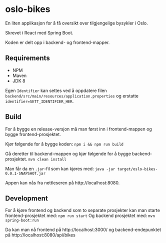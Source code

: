 # oslo-bikes
En liten applikasjon for å få oversikt over tilgjengelige bysykler i Oslo.

Skrevet i React med Spring Boot.

Koden er delt opp i backend- og frontend-mapper.
## Requirements
- NPM
- Maven
- JDK 8

Egen `Identifier` kan settes ved å oppdatere filen `backend/src/main/resources/application.properties` og erstatte  `identifier=SETT_IDENTIFIER_HER`.

## Build
For å bygge en release-versjon må man først inn i frontend-mappen og bygge frontend-prosjektet.

Kjør følgende for å bygge koden:
`npm i && npm run build`

Gå deretter til backend-mappen og kjør følgende for å bygge backend-prosjektet.
`mvn clean install`

Man får da en `.jar`-fil som kan kjøres med:
`java -jar target/oslo-bikes-0.0.1-SNAPSHOT.jar`

Appen kan nås fra nettleseren på http://localhost:8080.

## Development
For å kjøre frontend og backend som to separate prosjekter kan man starte frontend-prosjektet med:
`npm run start`
Og backend prosjektet med:
`mvn spring-boot:run`

Da kan man nå frontend på http://localhost:3000/ og backend-endepunktet på http://localhost:8080/api/bikes